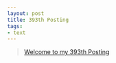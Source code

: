 ```yaml
---
layout: post
title: 393th Posting
tags: 
- text
---
```


> [Welcome to my 393th Posting](https://janghan-kor.tistory.com/1524)
